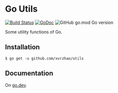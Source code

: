# Go Utils

[![Build Status](https://travis-ci.com/xvrzhao/utils.svg?branch=master)](https://travis-ci.com/xvrzhao/utils)
[![GoDoc](https://godoc.org/github.com/xvrzhao/utils?status.svg)](https://godoc.org/github.com/xvrzhao/utils)
![GitHub go.mod Go version](https://img.shields.io/github/go-mod/go-version/xvrzhao/utils)

Some utility functions of Go.

## Installation

```
$ go get -u github.com/xvrzhao/utils
```

## Documentation

On [go.dev](https://pkg.go.dev/github.com/xvrzhao/utils).
